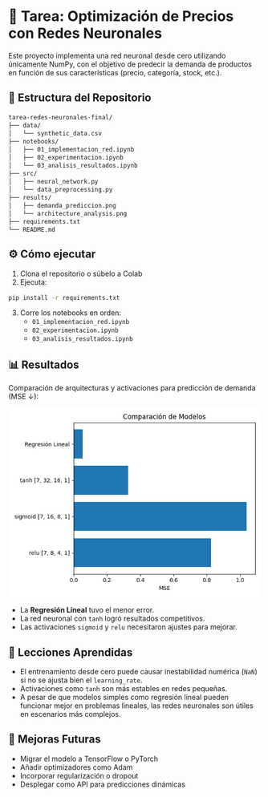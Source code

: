
# 🧠 Tarea: Optimización de Precios con Redes Neuronales

Este proyecto implementa una red neuronal desde cero utilizando únicamente NumPy, con el objetivo de predecir la demanda de productos en función de sus características (precio, categoría, stock, etc.).

## 📁 Estructura del Repositorio

```
tarea-redes-neuronales-final/
├── data/
│   └── synthetic_data.csv
├── notebooks/
│   ├── 01_implementacion_red.ipynb
│   ├── 02_experimentacion.ipynb
│   └── 03_analisis_resultados.ipynb
├── src/
│   ├── neural_network.py
│   └── data_preprocessing.py
├── results/
│   ├── demanda_prediccion.png
│   └── architecture_analysis.png
├── requirements.txt
└── README.md
```

## ⚙️ Cómo ejecutar

1. Clona el repositorio o súbelo a Colab
2. Ejecuta:

```bash
pip install -r requirements.txt
```

3. Corre los notebooks en orden:
   - `01_implementacion_red.ipynb`
   - `02_experimentacion.ipynb`
   - `03_analisis_resultados.ipynb`

## 📊 Resultados

Comparación de arquitecturas y activaciones para predicción de demanda (MSE ↓):

![Comparación de Modelos](results/architecture_analysis.png)

- La **Regresión Lineal** tuvo el menor error.
- La red neuronal con `tanh` logró resultados competitivos.
- Las activaciones `sigmoid` y `relu` necesitaron ajustes para mejorar.

## 🧠 Lecciones Aprendidas

- El entrenamiento desde cero puede causar inestabilidad numérica (`NaN`) si no se ajusta bien el `learning_rate`.
- Activaciones como `tanh` son más estables en redes pequeñas.
- A pesar de que modelos simples como regresión lineal pueden funcionar mejor en problemas lineales, las redes neuronales son útiles en escenarios más complejos.

## 🚀 Mejoras Futuras

- Migrar el modelo a TensorFlow o PyTorch
- Añadir optimizadores como Adam
- Incorporar regularización o dropout
- Desplegar como API para predicciones dinámicas
